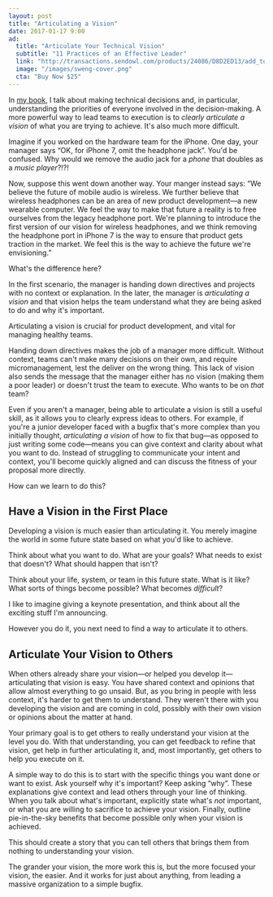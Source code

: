 ```yaml
---
layout: post
title: "Articulating a Vision"
date: 2017-01-17 9:00
ad:
  title: "Articulate Your Technical Vision"
  subtitle: "11 Practices of an Effective Leader"
  link: "http://transactions.sendowl.com/products/24086/D8D2ED13/add_to_cart"
  image: "/images/sweng-cover.png"
  cta: "Buy Now $25"
---
```


In [my book][swengbook], I talk about making technical decisions and, in particular, understanding the priorities of everyone involved in the
decision-making.  A more powerful way to lead teams to execution is to _clearly articulate a vision_ of what you are trying to achieve.  It's also much more
difficult.

[swengbook]: http://theseniorsoftwareengineer.com

<!-- more -->

Imagine if you worked on the hardware team for the iPhone.  One day, your manager says “OK, for iPhone 7, omit the headphone jack”.  You'd be confused.  Why would we remove the audio jack for a _phone_ that doubles as a _music player_?!?!

Now, suppose this went down another way.  Your manger instead says: “We believe the future of mobile audio is
wireless.  We further believe that wireless headphones can be an area of new product development—a new wearable computer.  We feel the way to make that future a
reality is to free ourselves from the legacy headphone port.  We're planning to introduce the first version of our vision for wireless headphones, and we
think removing the headphone port in iPhone 7 is the way to ensure that product gets traction in the market.  We feel this is the way to achieve the future we're envisioning.”

What's the difference here?

In the first scenario, the manager is handing down directives and projects with no context or explanation.  In the later, the manager is _articulating a vision_ and that vision helps the team understand what they
are being asked to do and why it's important.

Articulating a vision is crucial for product development, and vital for managing healthy teams.

Handing down directives makes the job of a manager more difficult. Without context, teams can't make many decisions on their own, and require micromanagement, lest the deliver on the wrong thing.  This lack of
vision also sends the message that the manager either has no vision (making them a poor leader) or doesn't trust the team to execute.  Who wants to be on *that* team?

Even if you aren't a manager, being able to articulate a vision is still a useful skill, as it allows you to clearly express ideas to others.  For example, if you're a junior developer faced with a bugfix that's more complex than you initially thought, _articulating a vision_ of how to fix that bug—as opposed to just writing some code—means you can give context and clarity about what you want to do.  Instead of struggling to communicate your intent and context, you'll become quickly aligned and can discuss the fitness of your proposal more directly.

How can we learn to do this?

## Have a Vision in the First Place

Developing a vision is much easier than articulating it.  You merely imagine the world in some future state based on what you'd like to achieve.

Think about what you want to do. What are your goals?  What needs to exist that doesn't?  What should happen that isn't?

Think about your life, system, or team in this future state.  What is it like? What sorts of things become possible?  What becomes *difficult*? 

I like to imagine giving a keynote presentation, and think about all the exciting stuff I'm announcing.

However you do it, you next need to find a way to articulate it to others.

## Articulate Your Vision to Others

<div data-ad></div>

When others already share your vision—or helped you develop it—articulating that vision is easy.  You have shared context and opinions that allow almost everything to go unsaid.  But, as you bring in people with less context, it's harder to get them to understand.  They weren't there with you developing the vision and are coming in cold, possibly with their own vision or opinions about the matter at hand.

Your primary goal is to get others to really understand your vision at the level you do.  With that understanding, you can get feedback to refine that vision, get help in further articulating it, and, most
importantly, get others to help you execute on it.

A simple way to do this is to start with the specific things you want done or want to exist.   Ask yourself why it's important?  Keep asking “why”.  These explanations give context and lead others through your
line of thinking.  When you talk about what's important, explicitly state what's *not* important, or what you are willing to sacrifice to achieve your vision.  Finally, outline pie-in-the-sky benefits that become
possible only when your vision is achieved.

This should create a story that you can tell others that brings them from nothing to understanding your vision.

The grander your vision, the more work this is, but the more focused your vision, the easier.  And it works for just about anything, from leading a massive organization to a simple bugfix.


